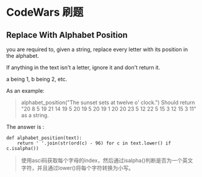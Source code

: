 # CodeWars 刷题

## Replace With Alphabet Position ##

you are required to, given a string, replace every letter with its position in the alphabet.

If anything in the text isn't a letter, ignore it and don't return it.

a being 1, b being 2, etc.

As an example:

>  alphabet_position("The sunset sets at twelve o' clock.")
Should return "20 8 5 19 21 14 19 5 20 19 5 20 19 1 20 20 23 5 12 22 5 15 3 12 15 3 11" as a string.

The answer is :

```
def alphabet_position(text):
    return ' '.join(str(ord(c) - 96) for c in text.lower() if c.isalpha())
```
> 使用asci码获取每个字母的index，然后通过isalpha()判断是否为一个英文字符，并且通过lower()将每个字符转换为小写。
